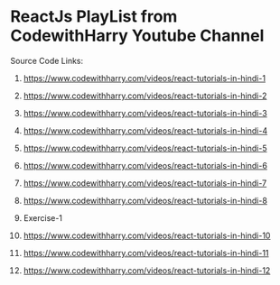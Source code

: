 # ReactJs PlayList from CodewithHarry Youtube Channel

Source Code Links: 

1. https://www.codewithharry.com/videos/react-tutorials-in-hindi-1

2. https://www.codewithharry.com/videos/react-tutorials-in-hindi-2

3. https://www.codewithharry.com/videos/react-tutorials-in-hindi-3

4. https://www.codewithharry.com/videos/react-tutorials-in-hindi-4

5. https://www.codewithharry.com/videos/react-tutorials-in-hindi-5

6. https://www.codewithharry.com/videos/react-tutorials-in-hindi-6

7. https://www.codewithharry.com/videos/react-tutorials-in-hindi-7

8. https://www.codewithharry.com/videos/react-tutorials-in-hindi-8

9. Exercise-1

10. https://www.codewithharry.com/videos/react-tutorials-in-hindi-10

11. https://www.codewithharry.com/videos/react-tutorials-in-hindi-11

12. https://www.codewithharry.com/videos/react-tutorials-in-hindi-12


